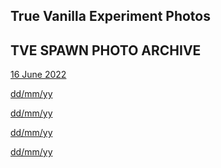 ## True Vanilla Experiment Photos

<h2>TVE SPAWN PHOTO ARCHIVE</h2>
<p><a href="https://whipsterstain.github.io/TVEUpdate.io/date1.md">16 June 2022</a></p>
<p><a href="https://www.google.com/">dd/mm/yy</a></p>
<p><a href="https://www.google.com/">dd/mm/yy</a></p>
<p><a href="https://www.google.com/">dd/mm/yy</a></p>
<p><a href="https://www.google.com/">dd/mm/yy</a></p>



